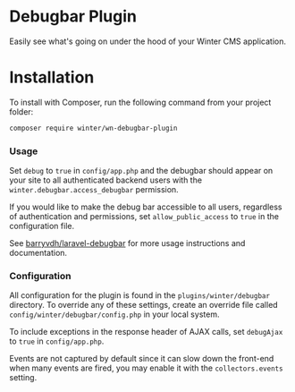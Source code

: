 # Debugbar Plugin

Easily see what's going on under the hood of your Winter CMS application.

# Installation

To install with Composer, run the following command from your project folder:

```bash
composer require winter/wn-debugbar-plugin
```

### Usage

Set `debug` to `true` in `config/app.php` and the debugbar should appear on your site to all authenticated backend users with the `winter.debugbar.access_debugbar` permission.

If you would like to make the debug bar accessible to all users, regardless of authentication and permissions, set `allow_public_access` to `true` in the configuration file.

See [barryvdh/laravel-debugbar](https://github.com/barryvdh/laravel-debugbar) for more usage instructions and documentation.

### Configuration

All configuration for the plugin is found in the `plugins/winter/debugbar` directory. To override any of these settings, create an override file called `config/winter/debugbar/config.php` in your local system.

To include exceptions in the response header of AJAX calls, set `debugAjax` to `true` in `config/app.php`.

Events are not captured by default since it can slow down the front-end when many events are fired, you may enable it with the `collectors.events` setting.
